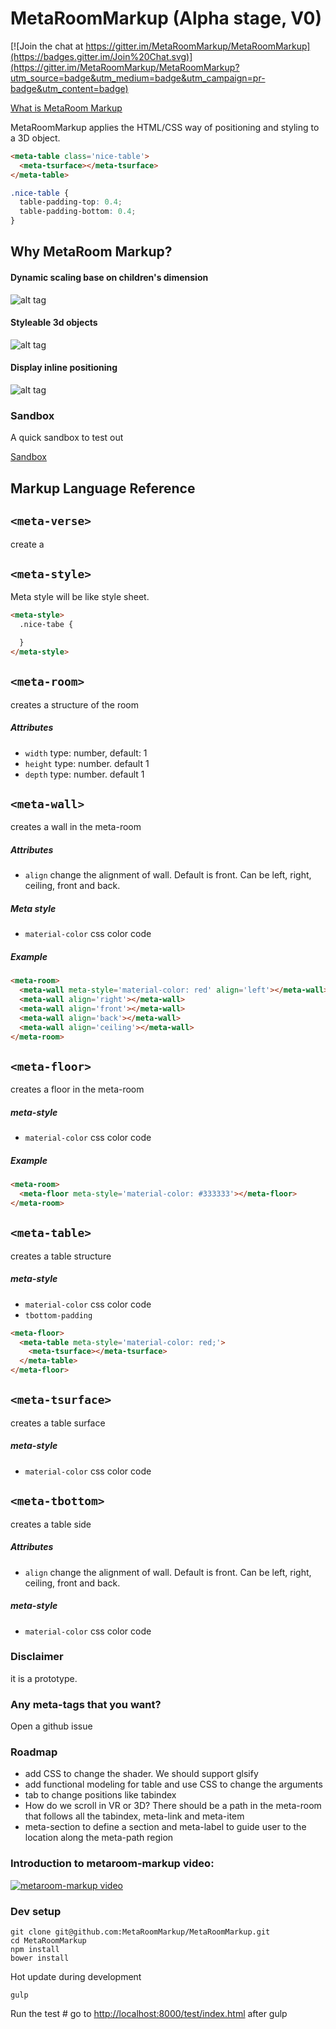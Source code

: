 # MetaRoomMarkup (Alpha stage, V0)

[![Join the chat at https://gitter.im/MetaRoomMarkup/MetaRoomMarkup](https://badges.gitter.im/Join%20Chat.svg)](https://gitter.im/MetaRoomMarkup/MetaRoomMarkup?utm_source=badge&utm_medium=badge&utm_campaign=pr-badge&utm_content=badge)

[What is MetaRoom Markup](http://vrcollab.com/2015/08/10/what-is-metaroom-markup.html)

MetaRoomMarkup applies the HTML/CSS way of positioning and styling to a 3D object.

``` html
<meta-table class='nice-table'>
  <meta-tsurface></meta-tsurface>
</meta-table>
```

``` css
.nice-table {
  table-padding-top: 0.4;
  table-padding-bottom: 0.4;
}
```

## Why MetaRoom Markup?

#### Dynamic scaling base on children's dimension
![alt tag](demo/img/dynamic-table.gif)

#### Styleable 3d objects
![alt tag](demo/img/tbottom-padding-mixed.gif)

#### Display inline positioning
![alt tag](demo/img/display-inline.gif)

### Sandbox
A quick sandbox to test out

[Sandbox](http://vrcollab.com/VRcollab/)
## Markup Language Reference

## `<meta-verse>`
create a

## `<meta-style>`
Meta style will be like style sheet.

``` html
<meta-style>
  .nice-tabe {

  }
</meta-style>
```

## `<meta-room>`
creates a structure of the room

##### Attributes
- `width` type: number, default: 1
- `height` type: number. default 1
- `depth` type: number. default 1

## `<meta-wall>`
creates a wall in the meta-room

##### Attributes
- `align` change the alignment of wall. Default is front. Can be left, right, ceiling, front and back.

##### Meta style
- `material-color` css color code

##### Example

``` html
<meta-room>
  <meta-wall meta-style='material-color: red' align='left'></meta-wall>
  <meta-wall align='right'></meta-wall>
  <meta-wall align='front'></meta-wall>
  <meta-wall align='back'></meta-wall>
  <meta-wall align='ceiling'></meta-wall>
</meta-room>
```

## `<meta-floor>`
creates a floor in the meta-room

##### meta-style
- `material-color` css color code

##### Example

``` html
<meta-room>
  <meta-floor meta-style='material-color: #333333'></meta-floor>
</meta-room>
```

## `<meta-table>`
creates a table structure

##### meta-style
- `material-color` css color code
- `tbottom-padding`

``` html
<meta-floor>
  <meta-table meta-style='material-color: red;'>
    <meta-tsurface></meta-tsurface>
  </meta-table>
</meta-floor>
```

## `<meta-tsurface>`
creates a table surface

##### meta-style
- `material-color` css color code

## `<meta-tbottom>`
creates a table side

##### Attributes
- `align` change the alignment of wall. Default is front. Can be left, right, ceiling, front and back.

##### meta-style
- `material-color` css color code

### Disclaimer
it is a prototype.

### Any meta-tags that you want?
Open a github issue

### Roadmap

- add CSS to change the shader. We should support glsify
- add functional modeling for table and use CSS to change the arguments
- tab to change positions like tabindex
- How do we scroll in VR or 3D? There should be a path in the meta-room that follows all the tabindex, meta-link and meta-item
- meta-section to define a section and meta-label to guide user to the location along the meta-path region

### Introduction to metaroom-markup video:

[![metaroom-markup video](http://img.youtube.com/vi/eoWaB1wufn4/0.jpg)](http://www.youtube.com/watch?v=eoWaB1wufn4)


### Dev setup

    git clone git@github.com:MetaRoomMarkup/MetaRoomMarkup.git
    cd MetaRoomMarkup
    npm install
    bower install

Hot update during development

    gulp

Run the test
    # go to <http://localhost:8000/test/index.html> after gulp
